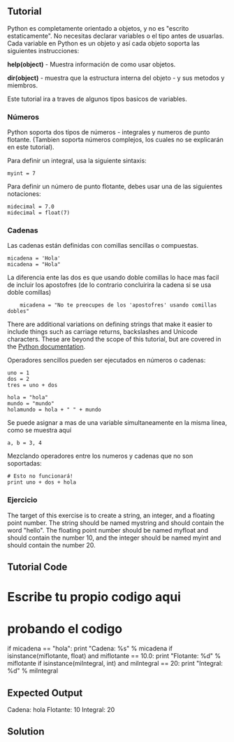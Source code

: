 Tutorial
--------

Python es completamente orientado a objetos, y no es "escrito estaticamente". No necesitas declarar variables o el tipo antes de usuarlas. Cada variable en Python es un objeto y así cada objeto soporta las siguientes instrucciones:

**help(object)** - Muestra información de como usar objetos.

**dir(object)** - muestra que la estructura interna del objeto - y sus metodos y miembros.

Este tutorial ira a traves de algunos tipos basicos de variables.

### Números
Python soporta dos tipos de números - integrales y numeros de punto flotante. (Tambien soporta números complejos, los cuales no se explicarán en este tutorial). 

Para definir un integral, usa la siguiente sintaxis:

    myint = 7

Para definir un número de punto flotante, debes usar una de las siguientes notaciones:

    midecimal = 7.0
    midecimal = float(7)

### Cadenas

Las cadenas están definidas con comillas sencillas o compuestas.

    micadena = 'Hola'
    micadena = "Hola"

La diferencia ente las dos es que usando doble comillas lo hace mas facil de incluir los apostofres (de lo contrario concluirira la cadena si se usa doble comillas)

        micadena = "No te preocupes de los 'apostofres' usando comillas dobles"

There are additional variations on defining strings that make it easier to include things such as carriage returns, backslashes and Unicode characters. These are beyond the scope of this tutorial, but are covered in the [Python documentation](http://docs.python.org/tutorial/introduction.html#strings "Strings in Python Tutorial"). 

Operadores sencillos pueden ser ejecutados en números o cadenas:

    uno = 1
    dos = 2
    tres = uno + dos

    hola = "hola"
    mundo = "mundo"
    holamundo = hola + " " + mundo

Se puede asignar a mas de una variable simultaneamente en la misma linea, como se muestra aquí

    a, b = 3, 4

Mezclando operadores entre los numeros y cadenas que no son soportadas:

    # Esto no funcionará!
    print uno + dos + hola


### Ejercicio

The target of this exercise is to create a string, an integer, and a floating point number. The string should be named mystring and should contain the word "hello". The floating point number should be named myfloat and should contain the number 10, and the integer should be named myint and should contain the number 20. 

Tutorial Code
-------------
# Escribe tu propio codigo aqui


# probando el codigo
if micadena == "hola":
    print "Cadena: %s" % micadena
if isinstance(miflotante, float) and miflotante == 10.0:
    print "Flotante: %d" % miflotante
if isinstance(miIntegral, int) and miIntegral == 20:
    print "Integral: %d" % miIntegral

Expected Output
---------------
Cadena: hola
Flotante: 10
Integral: 20

Solution
--------